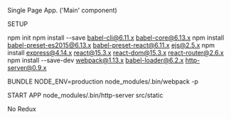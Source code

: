 Single Page App. ('Main' component)

SETUP

npm init
npm install --save babel-cli@6.11.x babel-core@6.13.x
npm install babel-preset-es2015@6.13.x babel-preset-react@6.11.x ejs@2.5.x
npm install express@4.14.x react@15.3.x react-dom@15.3.x react-router@2.6.x
npm install --save-dev webpack@1.13.x babel-loader@6.2.x http-server@0.9.x

BUNDLE
NODE_ENV=production node_modules/.bin/webpack -p

START APP
node_modules/.bin/http-server src/static

No Redux
